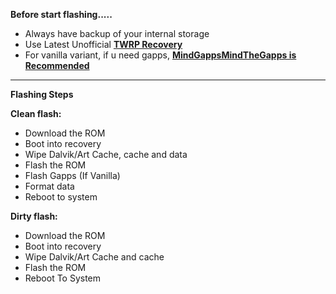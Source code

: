 **Before start flashing.....**
- Always have backup of your internal storage
- Use Latest Unofficial [**TWRP Recovery**](https://sourceforge.net/projects/surya-twrp/files/stable/)
- For vanilla variant, if u need gapps, [**MindGappsMindTheGapps is Recommended**](https://github.com/MindTheGapps/14.0.0-arm64/releases/latest)

----

**Flashing Steps**

**Clean flash:**
- Download the ROM
- Boot into recovery
- Wipe Dalvik/Art Cache, cache and data
- Flash the ROM
- Flash Gapps (If Vanilla)
- Format data
- Reboot to system

**Dirty flash:**
- Download the ROM
- Boot into recovery
- Wipe Dalvik/Art Cache and cache
- Flash the ROM
- Reboot To System
